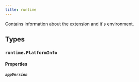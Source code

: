 ```yaml
---
title: runtime
---
```


Contains information about the extension and it's environment.

## Types

### `runtime.PlatformInfo`

#### Properties

##### `appVersion`